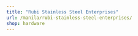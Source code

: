 ```yaml
---
title: "Rubi Stainless Steel Enterprises"
url: /manila/rubi-stainless-steel-enterprises/
shop: hardware
---
```


